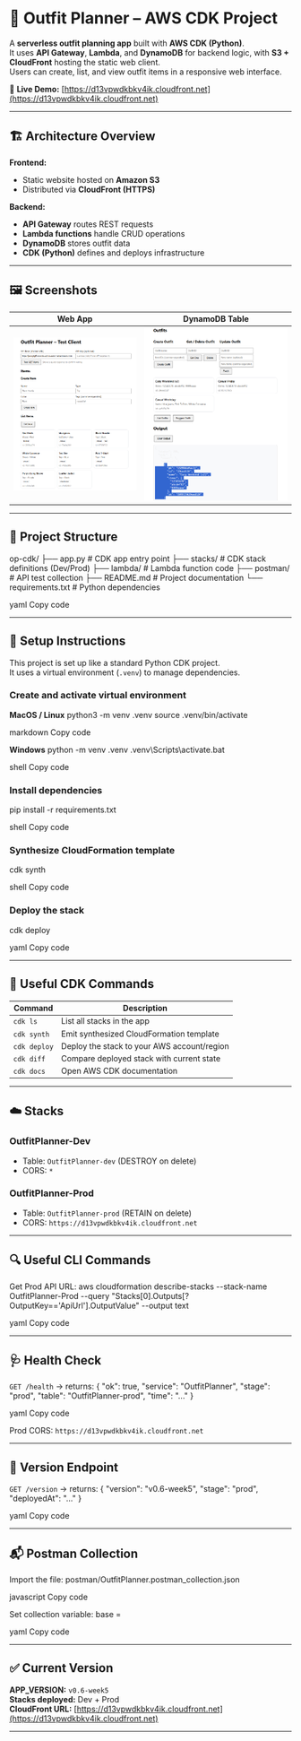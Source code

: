 # 👗 Outfit Planner – AWS CDK Project

A **serverless outfit planning app** built with **AWS CDK (Python)**.  
It uses **API Gateway**, **Lambda**, and **DynamoDB** for backend logic, with **S3 + CloudFront** hosting the static web client.  
Users can create, list, and view outfit items in a responsive web interface.

🔗 **Live Demo:** [https://d13vpwdkbkv4ik.cloudfront.net](https://d13vpwdkbkv4ik.cloudfront.net)

---

## 🏗️ Architecture Overview

**Frontend:**  
- Static website hosted on **Amazon S3**  
- Distributed via **CloudFront (HTTPS)**  

**Backend:**  
- **API Gateway** routes REST requests  
- **Lambda functions** handle CRUD operations  
- **DynamoDB** stores outfit data  
- **CDK (Python)** defines and deploys infrastructure  

---

## 🖼️ Screenshots

| Web App | DynamoDB Table |
|---|---|
| ![Outfit Planner Web](./app-screenshot.png) | ![DynamoDB Items](./dynamodb-items.png) |

---

## 📁 Project Structure

op-cdk/
├── app.py # CDK app entry point
├── stacks/ # CDK stack definitions (Dev/Prod)
├── lambda/ # Lambda function code
├── postman/ # API test collection
├── README.md # Project documentation
└── requirements.txt # Python dependencies

yaml
Copy code

---

## 🧰 Setup Instructions

This project is set up like a standard Python CDK project.  
It uses a virtual environment (`.venv`) to manage dependencies.

### Create and activate virtual environment

**MacOS / Linux**
python3 -m venv .venv
source .venv/bin/activate

markdown
Copy code

**Windows**
python -m venv .venv
.venv\Scripts\activate.bat

shell
Copy code

### Install dependencies
pip install -r requirements.txt

shell
Copy code

### Synthesize CloudFormation template
cdk synth

shell
Copy code

### Deploy the stack
cdk deploy

yaml
Copy code

---

## 🧩 Useful CDK Commands

| Command | Description |
|----------|-------------|
| `cdk ls` | List all stacks in the app |
| `cdk synth` | Emit synthesized CloudFormation template |
| `cdk deploy` | Deploy the stack to your AWS account/region |
| `cdk diff` | Compare deployed stack with current state |
| `cdk docs` | Open AWS CDK documentation |

---

## ☁️ Stacks

### OutfitPlanner-Dev
- Table: `OutfitPlanner-dev` (DESTROY on delete)
- CORS: `*`

### OutfitPlanner-Prod
- Table: `OutfitPlanner-prod` (RETAIN on delete)
- CORS: `https://d13vpwdkbkv4ik.cloudfront.net`

---

## 🔍 Useful CLI Commands

Get Prod API URL:
aws cloudformation describe-stacks --stack-name OutfitPlanner-Prod
--query "Stacks[0].Outputs[?OutputKey=='ApiUrl'].OutputValue"
--output text

yaml
Copy code

---

## 🩺 Health Check

`GET /health` → returns:
{ "ok": true, "service": "OutfitPlanner", "stage": "prod", "table": "OutfitPlanner-prod", "time": "..." }

yaml
Copy code

Prod CORS: `https://d13vpwdkbkv4ik.cloudfront.net`

---

## 🧾 Version Endpoint

`GET /version` → returns:
{ "version": "v0.6-week5", "stage": "prod", "deployedAt": "..." }

yaml
Copy code

---

## 📬 Postman Collection

Import the file:
postman/OutfitPlanner.postman_collection.json

javascript
Copy code

Set collection variable:
base = <ApiUrl from CloudFormation outputs>

yaml
Copy code

---

## ✅ Current Version

**APP_VERSION:** `v0.6-week5`  
**Stacks deployed:** Dev + Prod  
**CloudFront URL:** [https://d13vpwdkbkv4ik.cloudfront.net](https://d13vpwdkbkv4ik.cloudfront.net)

---
